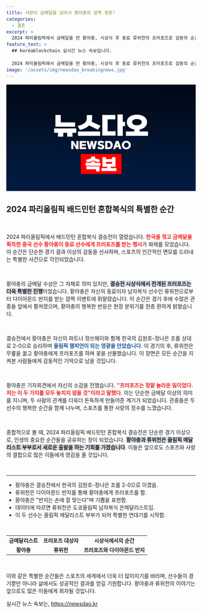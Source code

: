 ```yaml
---
title: 사랑이 금메달을 넘어서 황야충의 깜짝 청혼!
categories:
  - 결혼
excerpt: >
  2024 파리올림픽에서 금메달을 딴 황야충, 시상식 후 동료 류위천의 프러포즈로 감동의 순간을 맞이! 올림픽 챔피언과의 특별한 사랑 이야기, 놓치지 마세요!
feature_text: >
  ## koreablockchain 실시간 뉴스 속보입니다.

  2024 파리올림픽에서 금메달을 딴 황야충, 시상식 후 동료 류위천의 프러포즈로 감동의 순간을 맞이! 올림픽 챔피언과의 특별한 사랑 이야기, 놓치지 마세요!
image: '/assets/img/newsdao_breakingnews.jpg'
---
```


<p><img src="/assets/img/newsdao_breakingnews.jpg" alt="koreablockchain 속보" /></p>

<h2 data-ke-size="size26">2024 파리올림픽 배드민턴 혼합복식의 특별한 순간</h2>

<p data-ke-size="size16">&nbsp;</p>

<p>2024 파리올림픽에서 배드민턴 혼합복식 결승전이 열렸습니다. <b><span style="color: #ee2323;">한국을 꺾고 금메달을 획득한 중국 선수 황야충이 동료 선수에게 프러포즈를 받는 행사</span></b>가 화제를 모았습니다. 이 순간은 단순한 경기 결과 이상의 감동을 선사하며, 스포츠의 인간적인 면모를 드러내는 특별한 사건으로 각인되었습니다. </p>

<p data-ke-size="size16">&nbsp;</p>

<p>황야충의 금메달 수상은 그 자체로 의미 있지만, <b><span style="background-color: #21538527;">결승전 시상식에서 전개된 프러포즈는 더욱 특별한 진행</span></b>이었습니다. 황야충은 자신의 동료이자 남자복식 선수인 류위천으로부터 다이아몬드 반지를 받는 깜짝 이벤트에 휘말렸습니다. 이 순간은 경기 후에 수많은 관중들 앞에서 펼쳐졌으며, 황야충의 행복한 반응은 현장 분위기를 한층 환하게 밝혔습니다.</p>

<p data-ke-size="size16">&nbsp;</p>

<p>결승전에서 황야충은 자신의 파트너 정쓰웨이와 함께 한국의 김원호-정나은 조를 상대로 2-0으로 승리하며 <b><span style="color: #1a5490;">올림픽 챔피언이 되는 영광을 안았습니다</span></b>. 이 경기의 후, 류위천은 무릎을 꿇고 황야충에게 프러포즈를 하며 꽃을 선물했습니다. 이 장면은 모든 순간을 지켜본 사람들에게 감동적인 기억으로 남을 것입니다.</p>

<p data-ke-size="size16">&nbsp;</p>

<p>황야충은 기자회견에서 자신의 소감을 전했습니다. <b><span style="color: #ee2323;">"프러포즈는 정말 놀라운 일이었다. 저는 이 두 가지를 모두 놓치지 않을 것"이라고 말했다</span></b>. 이는 단순한 금메달 이상의 의미를 지니며, 두 사람의 관계를 더욱더 돈독하게 만들어준 계기가 되었습니다. 관중들은 두 선수의 행복한 순간을 함께 나누며, 스포츠를 통한 사랑의 정수를 느꼈습니다.</p>

<p data-ke-size="size16">&nbsp;</p>

<p>종합적으로 볼 때, 2024 파리올림픽 배드민턴 혼합복식 결승전은 단순한 경기 이상으로, 인생의 중요한 순간들을 공유하는 장이 되었습니다. <b><span style="background-color: #21538527;">황야충과 류위천은 올림픽 메달리스트 부부로서 새로운 출발을 하는 기회를 가졌습니다</span></b>. 이들은 앞으로도 스포츠와 사랑의 결합으로 많은 이들에게 영감을 줄 것입니다.</p>

<p data-ke-size="size16">&nbsp;</p>

<hr>

<ul>
<li>황야충은 결승전에서 한국의 김원호-정나은 조를 2-0으로 이겼음.</li>
<li>류위천은 다이아몬드 반지를 통해 황야충에게 프러포즈를 함.</li>
<li>황야충은 "반지는 손에 잘 맞는다"며 기쁨을 표현함.</li>
<li>데이터에 따르면 류위천은 도쿄올림픽 남자복식 은메달리스트임.</li>
<li>이 두 선수는 올림픽 메달리스트 부부가 되어 특별한 연대기를 시작함.</li>
</ul>

<p data-ke-size="size16">&nbsp;</p>

<table style="width: 100%; border-collapse: collapse;">
<tr>
<td style="text-align: center; height: 17px;"><b>금메달리스트</b></td>
<td style="text-align: center; height: 17px;"><b>프러포즈 대상자</b></td>
<td style="text-align: center; height: 17px;"><b>시상식에서의 순간</b></td>
</tr>
<tr>
<td style="text-align: center; height: 17px;"><b>황야충</b></td>
<td style="text-align: center; height: 17px;"><b>류위천</b></td>
<td style="text-align: center; height: 17px;"><b>프러포즈와 다이아몬드 반지</b></td>
</tr>
</table>

<p data-ke-size="size16">&nbsp;</p>

<p>이와 같은 특별한 순간들은 스포츠의 세계에서 더욱 더 많아지기를 바라며, 선수들이 경기뿐만 아니라 삶에서도 성공적인 결과를 얻길 기원합니다. 황야충과 류위천의 이야기는 앞으로도 많은 이들에게 회자될 것입니다.</p>
실시간 뉴스 속보는, <a href="https://newsdao.kr" rel="dofollow">https://newsdao.kr</a>


